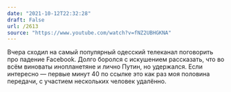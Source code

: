 ```yaml
---
date: "2021-10-12T22:32:28"
draft: False
url: /2613
source: "https://www.youtube.com/watch?v=fNZ2UBHGKNA"
---
```


Вчера сходил на самый популярный одесский телеканал поговорить про падение Facebook. Долго боролся с искушением рассказать, что во всём виноваты инопланетяне и лично Путин, но удержался. Если интересно — первые минут 40 по ссылке это как раз моя половина передачи, с участием нескольких человек удалённо.
